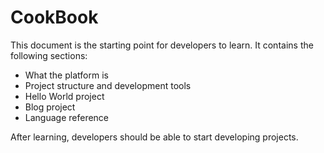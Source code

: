# CookBook

This document is the starting point for developers to learn. It contains the following sections:

- What the platform is
- Project structure and development tools
- Hello World project
- Blog project
- Language reference

After learning, developers should be able to start developing projects.

